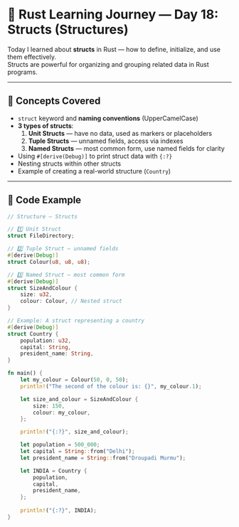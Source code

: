 # 🦀 Rust Learning Journey — Day 18: Structs (Structures)

Today I learned about **structs** in Rust — how to define, initialize, and use them effectively.  
Structs are powerful for organizing and grouping related data in Rust programs.

---

## 🧠 Concepts Covered

- `struct` keyword and **naming conventions** (UpperCamelCase)
- **3 types of structs**:
  1. **Unit Structs** — have no data, used as markers or placeholders
  2. **Tuple Structs** — unnamed fields, access via indexes
  3. **Named Structs** — most common form, use named fields for clarity
- Using `#[derive(Debug)]` to print struct data with `{:?}`
- Nesting structs within other structs
- Example of creating a real-world structure (`Country`)

---

## 🧩 Code Example

```rust
// Structure — Structs

// 1️⃣ Unit Struct
struct FileDirectory;

// 2️⃣ Tuple Struct — unnamed fields
#[derive(Debug)]
struct Colour(u8, u8, u8);

// 3️⃣ Named Struct — most common form
#[derive(Debug)]
struct SizeAndColour {
    size: u32,
    colour: Colour, // Nested struct
}

// Example: A struct representing a country
#[derive(Debug)]
struct Country {
    population: u32,
    capital: String,
    president_name: String,
}

fn main() {
    let my_colour = Colour(50, 0, 50);
    println!("The second of the colour is: {}", my_colour.1);

    let size_and_colour = SizeAndColour {
        size: 150,
        colour: my_colour,
    };

    println!("{:?}", size_and_colour);

    let population = 500_000;
    let capital = String::from("Delhi");
    let president_name = String::from("Droupadi Murmu");

    let INDIA = Country {
        population,
        capital,
        president_name,
    };
    
    println!("{:?}", INDIA);
}
